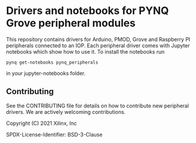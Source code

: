 # Drivers and notebooks for PYNQ Grove peripheral modules

This repository contains drivers for Arduino, PMOD, Grove and Raspberry PI
peripherals connected to an IOP. Each peripheral driver comes with Jupyter
notebooks which show how to use it. To install the notebooks run

    pynq get-notebooks pynq_peripherals

in your jupyter-notebooks folder.

## Contributing

See the CONTRIBUTING file for details on how to contribute new peripheral
drivers. We are actively welcoming contributions.


Copyright (C) 2021 Xilinx, Inc

SPDX-License-Identifier: BSD-3-Clause
